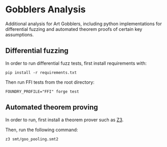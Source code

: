 # Gobblers Analysis

Additional analysis for Art Gobblers, including python implementations for differential fuzzing and automated theorem proofs of certain key assumptions.

## Differential fuzzing

In order to run differential fuzz tests, first install requirements with:

```
pip install -r requirements.txt
```

Then run FFI tests from the root directory:

```
FOUNDRY_PROFILE="FFI" forge test
```

## Automated theorem proving

In order to run, first install a theorem prover such as [Z3](https://github.com/Z3Prover/z3).

Then, run the following command:

```
z3 smt/goo_pooling.smt2
```
